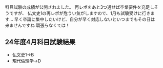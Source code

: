 ﻿---
layout: post
categories: [慶應通信, 進捗]
tags: [慶應通信, 科目試験]
author: tmo
---
科目試験の成績が公開されました。
再レポをあと3つ通せば卒業要件を充足しそうですが、
仏文史1の再レポが危うい気がしますので、1月も試験受けに行きます…
早く卒論に集中したいけど、自分が早く対応しないといつまでもその日は来ませんですね
頑張らなくては！

## 24年度4月科目試験結果
* 仏文史1→B
* 現代倫理学→D